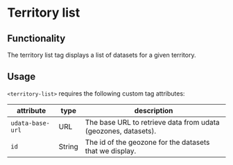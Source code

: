 # Territory list

## Functionality

The territory list tag displays a list of datasets for a given territory.

## Usage

`<territory-list>` requires the following custom tag attributes:

| attribute | type | description
| --------- | ---- | -----------
| `udata-base-url` | URL | The base URL to retrieve data from udata (geozones, datasets).
| `id` | String | The id of the geozone for the datasets that we display.
